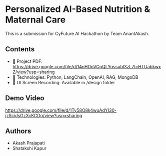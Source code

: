 # Personalized AI-Based Nutrition & Maternal Care

This is a submission for CyFuture AI Hackathon by Team AnantAkash.

## Contents
- 📄 Project PDF: https://drive.google.com/file/d/14nHDoVCpQLYqssubI3zL7tcHTUabkwxZ/view?usp=sharing
- 🤖 Technologies: Python, LangChain, OpenAI, RAG, MongoDB
- 📱 UI Screen Recording: Available in /design folder

## Demo Video
https://drive.google.com/file/d/1Ty58O8k4wuAdYI30-jzScidsGzXcKCDq/view?usp=sharing

## Authors
- Akash Prajapati
- Shatakshi Kapur 
